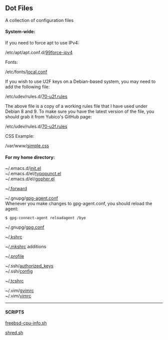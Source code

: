 ## Dot Files
A collection of configuration files

#### System-wide:

If you need to force apt to use IPv4: 

/etc/apt/apt.conf.d/[99force-ipv4](dot-files/99force-ipv4.txt)

Fonts:

/etc/fonts/[local.conf](dot-files/fonts-local.conf)

If you wish to use U2F keys on a Debian-based system, you may need to add the following file:  

/etc/udev/rules.d/[70-u2f.rules](dot-files/70-u2f.rules)  

The above file is a copy of a working rules file that I have used under Debian 8 and 9. To make sure you have the latest version of the file, you should grab it from Yubico's GitHub page:  

/etc/udev/rules.d/[70-u2f.rules](https://github.com/Yubico/libu2f-host/blob/master/70-u2f.rules)  

CSS Example:

/var/www/[simple.css](dot-files/simple.css.txt)  

#### For my home directory:

~/.emacs.d/[init.el](dot-files/emacs.d-init.el.txt)  
~/.emacs.d/el/[typopunct.el](dot-files/typopunct.el)  
~/.emacs.d/el/[gopher.el](dot-files/gopher.el.txt)  

~/[.forward](dot-files/forward.txt)

~/.gnupg/[gpg-agent.conf](dot-files/gpg-agent.conf.txt)  
Whenever you make changes to gpg-agent.conf, you should reload the agent:
```
$ gpg-connect-agent reloadagent /bye
```

~/.gnupg/[gpg.conf](dot-files/gpg.conf.txt)  

~/[.kshrc](dot-files/kshrc.txt)

~/[.mkshrc](dot-files/mkshrc.txt) additions  

~/[.profile](dot-files/profile.txt)  

~/.ssh/[authorized_keys](dot-files/authorized_keys.txt)  
~/.ssh/[config](dot-files/ssh-config.txt)

~/[.tcshrc](dot-files/tcshrc.txt)

~/.vim/[gvimrc](dot-files/gvimrc.txt)  
~/.vim/[vimrc](dot-files/vimrc.txt)

- - - 

#### SCRIPTS

[freebsd-cpu-info.sh](dot-files/freebsd-cpu-info.sh.txt)

[shred.sh](dot-files/shred.sh.txt)
